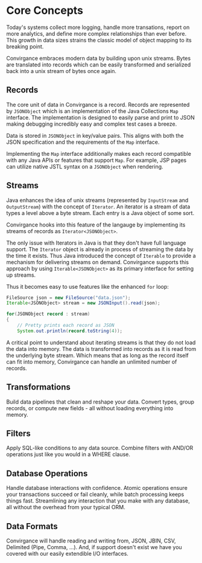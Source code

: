 
# Core Concepts

Today's systems collect more logging, handle more transations, report on more 
analytics, and define more complex relationships than ever before. This growth in
data sizes strains the classic model of object mapping to its breaking point. 

Convirgance embraces modern data by building upon unix streams. Bytes are 
translated into records which can be easily transformed and serialized back 
into a unix stream of bytes once again.

## Records

The core unit of data in Convirgance is a record. Records are represented by
`JSONObject` which is an implementation of the Java Collections `Map` interface.
The implementation is designed to easily parse and print to JSON making debugging 
incredibly easy and complex test cases a breeze. 

Data is stored in `JSONObject` in key/value pairs. This aligns with both the 
JSON specification and the requirements of the `Map` interface.

Implementing the `Map` interface additionally makes each record compatible with
any Java APIs or features that support `Map`. For example, JSP pages can utilize
native JSTL syntax on a `JSONObject` when rendering.

## Streams

Java enhances the idea of unix streams (represented by `InputStream` and 
`OutputStream`) with the concept of `Iterator`. An iterator is a stream of data types
a level above a byte stream. Each entry is a Java object of some sort. 

Convirgance hooks into this feature of the langauge by implementing its streams
of records as `Iterator<JSONObject>`. 

The only issue with Iterators in Java is that they don't have full language
support. The `Iterator` object is already in process of streaming the data by
the time it exists. Thus Java introduced the concept of `Iterable` to provide
a mechanism for delivering streams on demand. Convirgance supports this approach
by using `Iterable<JSONObject>` as its primary interface for setting up streams.

Thus it becomes easy to use features like the enhanced `for` loop:

```java
FileSource json = new FileSource("data.json");
Iterable<JSONObject> stream = new JSONInput().read(json);

for(JSONObject record : stream)
{
    // Pretty prints each record as JSON
    System.out.println(record.toString(4));

```

A critical point to understand about iterating streams is that they do not
load the data into memory. The data is transformed into records as it is read
from the underlying byte stream. Which means that as long as the record itself can
fit into memory, Convirgance can handle an unlimited number of records.

## Transformations

Build data pipelines that clean and reshape your data. Convert types, group records, or compute new fields - all without loading everything into memory.


## Filters

Apply SQL-like conditions to any data source. Combine filters with AND/OR operations just like you would in a WHERE clause.

## Database Operations

Handle database interactions with confidence. Atomic operations ensure your transactions succeed or fail cleanly, while batch processing keeps things fast. Streamlining any interaction that you make with any database, all without the overhead from your typical ORM.

## Data Formats

Convirgance will handle reading and writing from, JSON, JBIN, CSV, Delimited (Pipe, Comma, ...). And, if support doesn't exist we have you covered with our easily extendible I/O interfaces.


